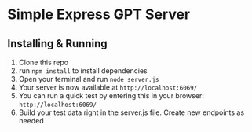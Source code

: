 # Simple Express GPT Server

## Installing & Running
1)  Clone this repo
2) run `npm install` to install dependencies 
3) Open your terminal and run `node server.js`
4) Your server is now available at `http://localhost:6069/`
4) You can run a quick test by entering this in your browser: `http://localhost:6069/`
5) Build your test data right in the server.js file. Create new endpoints as needed
